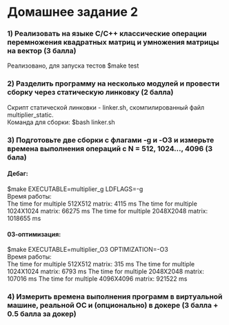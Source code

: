 # Домашнее задание 2

### 1) Реализовать на языке C/C++ классические операции перемножения квадратных матриц и умножения матрицы на вектор (3 балла) 

Реализовано, для запуска тестов $make test

### 2) Разделить программу на несколько модулей и провести сборку через статическую линковку (2 балла)

Скрипт статической линковки - linker.sh, скомпилированный файл multiplier_static.   
Команда для сборки: $bash linker.sh
### 3) Подготовьте две сборки с флагами -g и  -O3 и измерьте времена выполнения операций с N = 512, 1024..., 4096 (3 бала)


#### Дебаг:     
$make EXECUTABLE=multiplier_g LDFLAGS=-g    
Время работы:   
The time for multiple 512X512 matrix: 4115 ms
The time for multiple 1024X1024 matrix: 66275 ms
The time for multiple 2048X2048 matrix: 1018655 ms


#### 03-оптимизация:   
$make EXECUTABLE=multiplier_O3 OPTIMIZATION=-O3   
Время работы:   
The time for multiple 512X512 matrix: 315 ms
The time for multiple 1024X1024 matrix: 6793 ms
The time for multiple 2048X2048 matrix: 107016 ms
The time for multiple 4096X4096 matrix: 921522 ms


### 4) Измерить времена выполнения программ в виртуальной машине, реальной ОС и (опционально) в докере (3 балла + 0.5 балла за докер)
